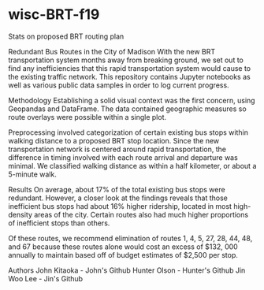 # wisc-BRT-f19
Stats on proposed BRT routing plan

Redundant Bus Routes in the City of Madison
With the new BRT transportation system months away from breaking ground, we set out to find any inefficiencies that this rapid transportation system would cause to the existing traffic network. This repository contains Jupyter notebooks as well as various public data samples in order to log current progress.

Methodology
Establishing a solid visual context was the first concern, using Geopandas and DataFrame. The data contained geographic measures so route overlays were possible within a single plot.



Preprocessing involved categorization of certain existing bus stops within walking distance to a proposed BRT stop location. Since the new transportation network is centered around rapid transportation, the difference in timing involved with each route arrival and departure was minimal. We classified walking distance as within a half kilometer, or about a 5-minute walk.



Results
On average, about 17% of the total existing bus stops were redundant. However, a closer look at the findings reveals that those inefficient bus stops had about 16% higher ridership, located in most high-density areas of the city. Certain routes also had much higher proportions of inefficient stops than others.



Of these routes, we recommend elimination of routes 1, 4, 5, 27, 28, 44, 48, and 67 because these routes alone would cost an excess of $132, 000 annually to maintain based off of budget estimates of $2,500 per stop.

Authors
John Kitaoka - John's Github
Hunter Olson - Hunter's Github
Jin Woo Lee - Jin's Github

